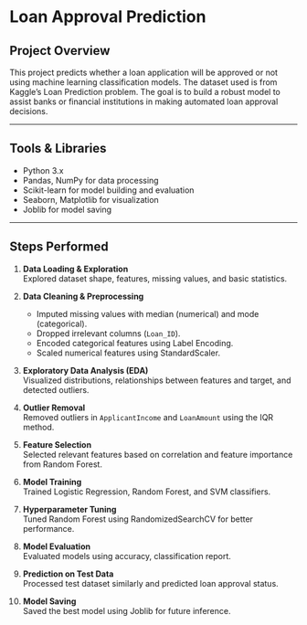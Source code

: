 # Loan Approval Prediction

## Project Overview
This project predicts whether a loan application will be approved or not using machine learning classification models. The dataset used is from Kaggle’s Loan Prediction problem. The goal is to build a robust model to assist banks or financial institutions in making automated loan approval decisions.

---

## Tools & Libraries
- Python 3.x
- Pandas, NumPy for data processing
- Scikit-learn for model building and evaluation
- Seaborn, Matplotlib for visualization
- Joblib for model saving

---

## Steps Performed

1. **Data Loading & Exploration**  
   Explored dataset shape, features, missing values, and basic statistics.

2. **Data Cleaning & Preprocessing**  
   - Imputed missing values with median (numerical) and mode (categorical).  
   - Dropped irrelevant columns (`Loan_ID`).  
   - Encoded categorical features using Label Encoding.  
   - Scaled numerical features using StandardScaler.

3. **Exploratory Data Analysis (EDA)**  
   Visualized distributions, relationships between features and target, and detected outliers.

4. **Outlier Removal**  
   Removed outliers in `ApplicantIncome` and `LoanAmount` using the IQR method.

5. **Feature Selection**  
   Selected relevant features based on correlation and feature importance from Random Forest.

6. **Model Training**  
   Trained Logistic Regression, Random Forest, and SVM classifiers.

7. **Hyperparameter Tuning**  
   Tuned Random Forest using RandomizedSearchCV for better performance.

8. **Model Evaluation**  
   Evaluated models using accuracy, classification report.

9. **Prediction on Test Data**  
   Processed test dataset similarly and predicted loan approval status.

10. **Model Saving**  
    Saved the best model using Joblib for future inference.
